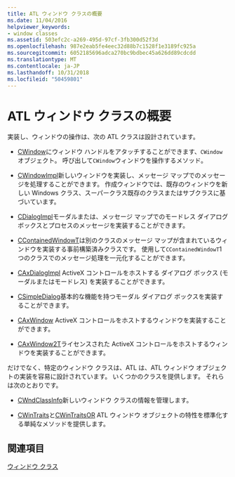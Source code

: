 ```yaml
---
title: ATL ウィンドウ クラスの概要
ms.date: 11/04/2016
helpviewer_keywords:
- window classes
ms.assetid: 503efc2c-a269-495d-97cf-3fb300d52f3d
ms.openlocfilehash: 987e2eab5fe4eec32d88b7c1528f1e3189fc925a
ms.sourcegitcommit: 6052185696adca270bc9bdbec45a626dd89cdcdd
ms.translationtype: MT
ms.contentlocale: ja-JP
ms.lasthandoff: 10/31/2018
ms.locfileid: "50459801"
---
```

# <a name="introduction-to-atl-window-classes"></a>ATL ウィンドウ クラスの概要

実装し、ウィンドウの操作は、次の ATL クラスは設計されています。

- [CWindow](../atl/reference/cwindow-class.md)にウィンドウ ハンドルをアタッチすることができます、`CWindow`オブジェクト。 呼び出して`CWindow`ウィンドウを操作するメソッド。

- [CWindowImpl](../atl/reference/cwindowimpl-class.md)新しいウィンドウを実装し、メッセージ マップでのメッセージを処理することができます。 作成ウィンドウでは、既存のウィンドウを新しい Windows クラス、スーパークラス既存のクラスまたはサブクラスに基づいています。

- [CDialogImpl](../atl/reference/cdialogimpl-class.md)モーダルまたは、メッセージ マップでのモードレス ダイアログ ボックスとプロセスのメッセージを実装することができます。

- [CContainedWindowT](../atl/reference/ccontainedwindowt-class.md)は別のクラスのメッセージ マップが含まれているウィンドウを実装する事前構築済みクラスです。 使用して`CContainedWindowT`1 つのクラスでのメッセージ処理を一元化することができます。

- [CAxDialogImpl](../atl/reference/caxdialogimpl-class.md) ActiveX コントロールをホストする ダイアログ ボックス (モーダルまたはモードレス) を実装することができます。

- [CSimpleDialog](../atl/reference/csimpledialog-class.md)基本的な機能を持つモーダル ダイアログ ボックスを実装することができます。

- [CAxWindow](../atl/reference/caxwindow-class.md) ActiveX コントロールをホストするウィンドウを実装することができます。

- [CAxWindow2T](../atl/reference/caxwindow2t-class.md)ライセンスされた ActiveX コントロールをホストするウィンドウを実装することができます。

だけでなく、特定のウィンドウ クラスは、ATL は、ATL ウィンドウ オブジェクトの実装を容易に設計されています。 いくつかのクラスを提供します。 それらは次のとおりです。

- [CWndClassInfo](../atl/reference/cwndclassinfo-class.md)新しいウィンドウ クラスの情報を管理します。

- [CWinTraits](../atl/reference/cwintraits-class.md)と[CWinTraitsOR](../atl/reference/cwintraitsor-class.md) ATL ウィンドウ オブジェクトの特性を標準化する単純なメソッドを提供します。

## <a name="see-also"></a>関連項目

[ウィンドウ クラス](../atl/atl-window-classes.md)

